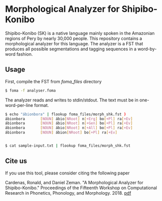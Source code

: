 # Morphological Analyzer for Shipibo-Konibo

Shipibo-Konibo (SK) is a native language mainly spoken in the Amazonian regions of Pery by nearly 30,000 people.
This repository contains a morphological analyzer for this language.
The analyzer is a FST that produces all possible segmentations and tagging sequences in a word-by-word fashion.





## Usage
First, compile the FST from *foma_files* directory

```bash
$ foma -f analyser.foma
```

The analyzer reads and writes to stdin/stdout.
The text must be in one-word-per-line format.

```bash
$ echo "ábionbora" | flookup foma_files/morph_shk.fst )
ábionbora       [NOUN] ábio[NRoot] n[+Erg] bo[+Pl] ra[+Ev]
ábionbora       [NOUN] ábio[NRoot] n[+Gen] bo[+Pl] ra[+Ev]
ábionbora       [NOUN] ábio[NRoot] n[+All] bo[+Pl] ra[+Ev]
ábionbora       [NOUN] ábion[NRoot] bo[+Pl] ra[+Ev]


$ cat sample-input.txt | flookup foma_files/morph_shk.fst
```


## Cite us

If you use this tool, please consider citing the following paper

Cardenas, Ronald, and Daniel Zeman. "A Morphological Analyzer for Shipibo-Konibo." Proceedings of the Fifteenth Workshop on Computational Research in Phonetics, Phonology, and Morphology. 2018. [pdf](http://aclweb.org/anthology/W18-5815) 
